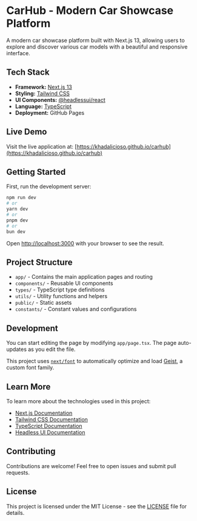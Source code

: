 # CarHub - Modern Car Showcase Platform

A modern car showcase platform built with Next.js 13, allowing users to explore and discover various car models with a beautiful and responsive interface.

## Tech Stack

- **Framework:** [Next.js 13](https://nextjs.org/)
- **Styling:** [Tailwind CSS](https://tailwindcss.com/)
- **UI Components:** [@headlessui/react](https://headlessui.com/)
- **Language:** [TypeScript](https://www.typescriptlang.org/)
- **Deployment:** GitHub Pages

## Live Demo

Visit the live application at: [https://khadalicioso.github.io/carhub](https://khadalicioso.github.io/carhub)

## Getting Started

First, run the development server:

```bash
npm run dev
# or
yarn dev
# or
pnpm dev
# or
bun dev
```

Open [http://localhost:3000](http://localhost:3000) with your browser to see the result.

## Project Structure

- `app/` - Contains the main application pages and routing
- `components/` - Reusable UI components
- `types/` - TypeScript type definitions
- `utils/` - Utility functions and helpers
- `public/` - Static assets
- `constants/` - Constant values and configurations

## Development

You can start editing the page by modifying `app/page.tsx`. The page auto-updates as you edit the file.

This project uses [`next/font`](https://nextjs.org/docs/app/building-your-application/optimizing/fonts) to automatically optimize and load [Geist](https://vercel.com/font), a custom font family.

## Learn More

To learn more about the technologies used in this project:

- [Next.js Documentation](https://nextjs.org/docs)
- [Tailwind CSS Documentation](https://tailwindcss.com/docs)
- [TypeScript Documentation](https://www.typescriptlang.org/docs/)
- [Headless UI Documentation](https://headlessui.com/)

## Contributing

Contributions are welcome! Feel free to open issues and submit pull requests.

## License

This project is licensed under the MIT License - see the [LICENSE](LICENSE) file for details.
